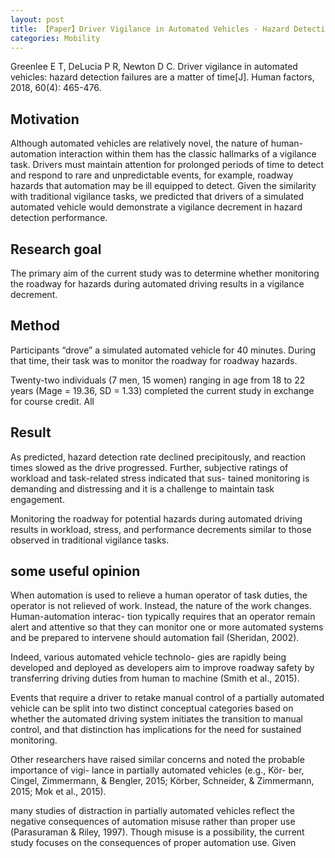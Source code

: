 ```yaml
---
layout: post
title: 【Paper】Driver Vigilance in Automated Vehicles - Hazard Detection Failures Are a Matter of Time
categories: Mobility
---
```


Greenlee E T, DeLucia P R, Newton D C. Driver vigilance in automated vehicles: hazard detection failures are a matter of time[J]. Human factors, 2018, 60(4): 465-476.

## Motivation

Although automated vehicles are relatively novel, the nature of human-automation interaction within them has the classic hallmarks of a vigilance task. Drivers must maintain attention for prolonged periods of time to detect and respond to rare and unpredictable events, for example, roadway hazards that automation may be ill equipped to detect. Given the similarity with traditional vigilance tasks, we predicted that drivers of a simulated automated vehicle would demonstrate a vigilance decrement in hazard detection performance. 

## Research goal

The primary aim of the current study was to determine whether monitoring the roadway for hazards during automated driving results in a vigilance decrement.

## Method

Participants “drove” a simulated automated vehicle for 40 minutes. During that time, their task was to monitor the roadway for roadway hazards.

Twenty-two individuals (7 men, 15 women) ranging in age from 18 to 22 years (Mage = 19.36, SD = 1.33) completed the current study in exchange for course credit. All

## Result

As predicted, hazard detection rate declined precipitously, and reaction times slowed as the drive progressed. Further, subjective ratings of workload and task-related stress indicated that sus- tained monitoring is demanding and distressing and it is a challenge to maintain task engagement.

Monitoring the roadway for potential hazards during automated driving results in workload, stress, and performance decrements similar to those observed in traditional vigilance tasks.

## some useful opinion

When automation is used to relieve a human operator of task duties, the operator is not relieved of work. Instead, the nature of the work changes. Human-automation interac- tion typically requires that an operator remain alert and attentive so that they can monitor one or more automated systems and be prepared to intervene should automation fail (Sheridan, 2002).

Indeed, various automated vehicle technolo- gies are rapidly being developed and deployed as developers aim to improve roadway safety by transferring driving duties from human to machine (Smith et al., 2015).

Events that require a driver to retake manual control of a partially automated vehicle can be split into two distinct conceptual categories based on whether the automated driving system initiates the transition to manual control, and that distinction has implications for the need for sustained monitoring.

Other researchers have raised similar concerns and noted the probable importance of vigi- lance in partially automated vehicles (e.g., Kör- ber, Cingel, Zimmermann, & Bengler, 2015; Körber, Schneider, & Zimmermann, 2015; Mok et al., 2015).

many studies of distraction in partially automated vehicles reflect the negative consequences of automation misuse rather than proper use (Parasuraman & Riley, 1997). Though misuse is a possibility, the current study focuses on the consequences of proper automation use. Given